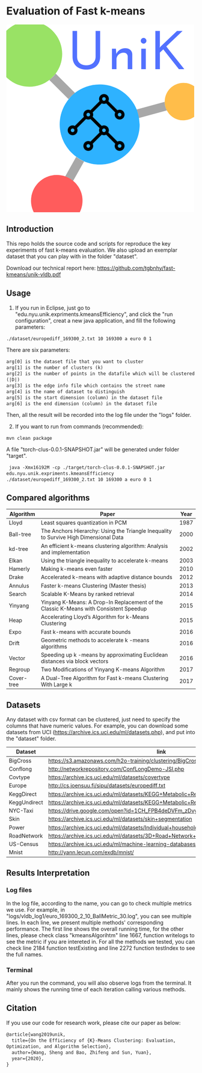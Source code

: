# Evaluation of Fast k-means

![alt text](UniK.png)

## Introduction
This repo holds the source code and scripts for reproduce the key experiments of fast k-means evaluation.
We also upload an exemplar dataset that you can play with in the folder "dataset".

Download our technical report here: https://github.com/tgbnhy/fast-kmeans/unik-vldb.pdf

## Usage


1. If you run in Eclipse, just go to "edu.nyu.unik.expriments.kmeansEfficiency", and click the "run configuration", creat a new java application, and fill the following parameters:

```
./dataset/europediff_169300_2.txt 10 169300 a euro 0 1
```
There are six parameters:
```
arg[0] is the dataset file that you want to cluster
arg[1] is the number of clusters (k)
arg[2] is the number of points in the datafile which will be clustered (|D|)
arg[3] is the edge info file which contains the street name
arg[4] is the name of dataset to distinguish
arg[5] is the start dimension (column) in the dataset file
arg[6] is the end dimension (column) in the dataset file
```
Then, all the result will be recorded into the log file under the "logs" folder.

2. If you want to run from commands (recommended):

```
mvn clean package
```
A file "torch-clus-0.0.1-SNAPSHOT.jar" will be generated under folder "target".
```
 java -Xmx16192M -cp ./target/torch-clus-0.0.1-SNAPSHOT.jar edu.nyu.unik.expriments.kmeansEfficiency ./dataset/europediff_169300_2.txt 10 169300 a euro 0 1
```

## Compared algorithms
| __Algorithm__ | __Paper__ | __Year__ |
|-------------|------------|------------|
| Lloyd         |   Least squares quantization in PCM   | 1987      |
|Ball-tree|The Anchors Hierarchy: Using the Triangle Inequality to Survive High Dimensional Data|2000|
|kd-tree|An efficient k-means clustering algorithm: Analysis and implementation|2002|
| Elkan         | Using the triangle inequality to accelerate k-means | 2003     |
|Hamerly|Making k-means even faster|2010|
|Drake|Accelerated k-means with adaptive distance bounds|2012|
|Annulus|Faster k-means Clustering (Master thesis)|2013|
|Search|Scalable K-Means by ranked retrieval|2014|
|Yinyang|Yinyang K-Means: A Drop-In Replacement of the Classic K-Means with Consistent Speedup|2015|
|Heap|Accelerating Lloyd’s Algorithm for k-Means Clustering|2015|
|Expo|Fast k-means with accurate bounds|2016|
|Drift|Geometric methods to accelerate k -means algorithms|2016|
|Vector|Speeding up k -means by approximating Euclidean distances via block vectors|2016|
|Regroup|Two Modifications of Yinyang K-means Algorithm|2017|
|Cover-tree|A Dual-Tree Algorithm for Fast k-means Clustering With Large k|2017|


## Datasets
Any dataset with csv format can be clustered, just need to specify the columns that have numeric values.
For example, you can download some datasets from UCI (https://archive.ics.uci.edu/ml/datasets.php), and put into the "dataset" folder.

| __Dataset__ | __link__ | __Dimension__ |
|-------------|------------|------------|
| BigCross         | https://s3.amazonaws.com/h2o-training/clustering/BigCross.data.gz     | 57      |
| Conflong         | http://networkrepository.com/ConfLongDemo-JSI.php | 3     |
|Covtype|https://archive.ics.uci.edu/ml/datasets/covertype|55|
|Europe|http://cs.joensuu.fi/sipu/datasets/europediff.txt|2|
|KeggDirect|https://archive.ics.uci.edu/ml/datasets/KEGG+Metabolic+Relation+Network+(Directed) |24|
|KeggUndirect|https://archive.ics.uci.edu/ml/datasets/KEGG+Metabolic+Reaction+Network+(Undirected) |29|
|NYC-Taxi|https://drive.google.com/open?id=1CH_FPB4deDVFm_zDvyya5YMbFBOOz7Bn|2|
|Skin|https://archive.ics.uci.edu/ml/datasets/skin+segmentation |4|
|Power|https://archive.ics.uci.edu/ml/datasets/Individual+household+electric+power+consumption |9|
|RoadNetwork|https://archive.ics.uci.edu/ml/datasets/3D+Road+Network+(North+Jutland,+Denmark)|4|
|US-Census|https://archive.ics.uci.edu/ml/machine-learning-databases/census1990-mld/ |68|
|Mnist|http://yann.lecun.com/exdb/mnist/|784|

## Results Interpretation
### Log files
In the log file, according to the name, you can go to check multiple metrics we use.
For example, in "logs/vldb_log1/euro_169300_2_10_BallMetric_30.log", you can see multiple lines.
In each line, we present multiple methods' corresponding performance.
The first line shows the overall running time, for the other lines, please check class "kmeansAlgorihtm" line 1667, function writelogs to see the metric if you are intereted in.
For all the methods we tested, you can check line 2184 function testExisting and line 2272 function testIndex to see the full names.

### Terminal
After you run the command, you will also observe logs from the terminal. It mainly shows the running time of each iteration calling various methods.


## Citation
If you use our code for research work, please cite our paper as below:
```
@article{wang2019unik,
  title={On the Efficiency of {K}-Means Clustering: Evaluation, Optimization, and Algorithm Selection},
  author={Wang, Sheng and Bao, Zhifeng and Sun, Yuan},
  year={2020},
}
```
